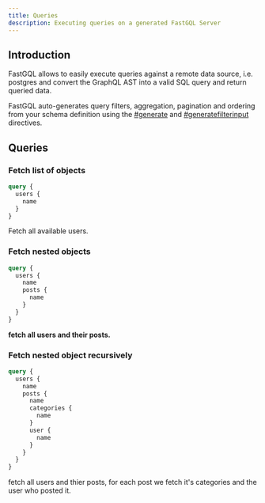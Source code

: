 ```yaml
---
title: Queries
description: Executing queries on a generated FastGQL Server
---
```


## Introduction

FastGQL allows to easily execute queries against a remote data source, i.e. postgres and convert the GraphQL AST into a valid SQL query and return queried data.

FastGQL auto-generates query filters, aggregation, pagination and ordering from your schema definition using the [#generate](../schema/directives.md#generate "mention") and [#generatefilterinput](../schema/directives.md#generatefilterinput "mention") directives.

## Queries

### Fetch list of objects

```graphql
query {
  users {
    name
  }
}
```

Fetch all available users.

### Fetch nested objects

```graphql
query {
  users {
    name
    posts {
      name
    }
  }
}
```

**fetch all users and their posts.**

### Fetch nested object recursively

```graphql
query {
  users {
    name
    posts {
      name
      categories {
        name
      }
      user {
        name
      }
    }
  }
}
```

fetch all users and thier posts, for each post we fetch it's categories and the user who posted it.
